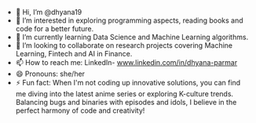 - 👋 Hi, I’m @dhyana19
- 👀 I’m interested in exploring programming aspects, reading books and code for a better future.
- 🌱 I’m currently learning Data Science and Machine Learning algorithms.
- 💞️ I’m looking to collaborate on research projects covering Machine Learning, Fintech and AI in Finance.
- 📫 How to reach me: LinkedIn- www.linkedin.com/in/dhyana-parmar
- 😄 Pronouns: she/her
- ⚡ Fun fact: When I'm not coding up innovative solutions, you can find me diving into the latest anime series or exploring K-culture trends. Balancing bugs and binaries with episodes and idols, I believe in the perfect harmony of code and creativity!

<!---
dhyana19/dhyana19 is a ✨ special ✨ repository because its `README.md` (this file) appears on your GitHub profile.
You can click the Preview link to take a look at your changes.
--->
